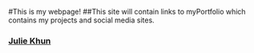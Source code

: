#This is my webpage! 
##This site will contain links to myPortfolio which contains my projects and social media sites.
### <a href="www.juliekhun.com">Julie Khun</a>